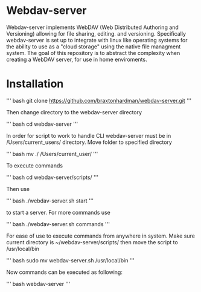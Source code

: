 # Webdav-server

Webdav-server implements WebDAV (Web Distributed Authoring and Versioning) allowing for file sharing, editing. and versioning.
Specifically webdav-server is set up to integrate with linux like operating systems for the ability to use as a "cloud storage" using the native file managment system. 
The goal of this repository is to abstract the complexity when creating a WebDAV server, for use in home enviroments. 

# Installation

''' bash 
git clone https://github.com/braxtonhardman/webdav-server.git
''' 

Then change directory to the webdav-server directory

''' bash 
cd webdav-server
'''

In order for script to work to handle CLI webdav-server must be in /Users/current_users/ directory. 
Move folder to specified directory 

''' bash 
mv ./ /Users/current_user/ 
'''

To execute commands 

''' bash 
cd webdav-server/scripts/ 
'''

Then use
 
''' bash 
./webdav-server.sh start 
'''

to start a server. 
For more commands use 

''' bash 
./webdav-server.sh commands
'''

For ease of use to execute commands from anywhere in system. 
Make sure current directory is ~/webdav-server/scripts/ then move the script to /usr/local/bin 

''' bash 
sudo mv webdav-server.sh /usr/local/bin
'''

Now commands can be executed as following: 

''' bash 
webdav-server <options> 
'''